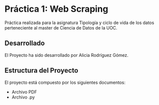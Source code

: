 # Práctica 1: Web Scraping

Práctica realizada para la asignatura Tipología y ciclo de vida de los datos perteneciente al master de Ciencia de Datos de la UOC.

## Desarrollado

El Proyecto ha sido desarrollado por Alicia Rodríguez Gómez.

## Estructura del Proyecto

El proyecto está compuesto por los siguientes documentos:

- Archivo PDF
- Archivo .py